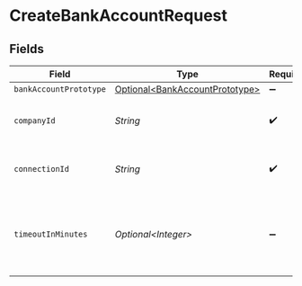 # CreateBankAccountRequest


## Fields

| Field                                                                              | Type                                                                               | Required                                                                           | Description                                                                        | Example                                                                            |
| ---------------------------------------------------------------------------------- | ---------------------------------------------------------------------------------- | ---------------------------------------------------------------------------------- | ---------------------------------------------------------------------------------- | ---------------------------------------------------------------------------------- |
| `bankAccountPrototype`                                                             | [Optional\<BankAccountPrototype>](../../models/components/BankAccountPrototype.md) | :heavy_minus_sign:                                                                 | N/A                                                                                |                                                                                    |
| `companyId`                                                                        | *String*                                                                           | :heavy_check_mark:                                                                 | Unique identifier for a company.                                                   | 8a210b68-6988-11ed-a1eb-0242ac120002                                               |
| `connectionId`                                                                     | *String*                                                                           | :heavy_check_mark:                                                                 | Unique identifier for a connection.                                                | 2e9d2c44-f675-40ba-8049-353bfcb5e171                                               |
| `timeoutInMinutes`                                                                 | *Optional\<Integer>*                                                               | :heavy_minus_sign:                                                                 | Time limit for the push operation to complete before it is timed out.              |                                                                                    |